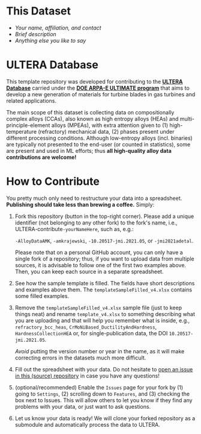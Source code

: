 # This Dataset

- _Your name, affiliation, and contact_
- _Brief description_
- _Anything else you like to say_

# ULTERA Database
This template repository was developed for contributing to the [**ULTERA Database**](https://ultera.org) carried under the 
[**DOE ARPA-E ULTIMATE program**](https://arpa-e.energy.gov/?q=arpa-e-programs/ultimate) that
aims to develop a new generation of materials for turbine blades in gas turbines and related
applications. 

The main scope of this dataset is collecting data on compositionally complex alloys (CCAs), also known as high entropy alloys (HEAs) and multi-principle-element alloys (MPEAs), with extra attention given to (1) high-temperature (refractory) mechanical data, (2) phases present under different processing conditions. Although low-entropy alloys (incl. binaries) are typically not presented to the end-user (or counted in statistics), some are present and used in ML efforts; thus **all high-quality alloy data contributions are welcome!**



# How to Contribute
You pretty much only need to restructure your data into a spreadsheet. **Publishing should take less than brewing a coffee.** Simply:

1. Fork this repository (button in the top-right corner). Please add a unique identifier (not belonging to any other fork) to the fork's name, i.e., ULTERA-contribute`-yourNameHere`, such as, e.g.:
   
    `-AlloyDataAMK`, `-amkrajewski`, `-10.20517-jmi.2021.05`, or `-jmi2021adetal`.
   
   Please note that on a personal GitHub account, you can only have a single fork of a repository; thus, if you want to upload data from multiple sources, it is advisable to follow one of the first two examples above. Then, you can keep each source in a separate spreadsheet.
   
3. See how the sample template is filled. The fields have short descriptions and examples above them. The `templateSampleFilled_v4.xlsx` contains some filled examples.

4. Remove the `templateSampleFilled_v4.xlsx` sample file (just to keep things neat) and rename `template_v4.xlsx` to something describing what you are uploading and that will help you remember what is inside, e.g., `refractory_bcc_heas`, `CrMoNiBased_DuctilityAndHardness`, `HardnessCollectionHEA` or, for single-publication data, the DOI `10.20517-jmi.2021.05`.

   _Avoid_ putting the version number or year in the name, as it will make correcting errors in the datasets much more difficult.


7. Fill out the spreadsheet with your data. Do not hesitate to [open an issue in this (source) repository](https://github.com/PhasesResearchLab/ULTERA-contribute/issues) in case you have any questions!

8. (optional/recommended) Enable the `Issues` page for your fork by (1) going to `Settings`, (2) scrolling down to `Features`, and (3) checking the box next to Issues. This will allow others to let you know if they find any problems with your data, or just want to ask questions.
   
9. Let us know your data is ready! We will clone your forked repository as a submodule and automatically process the data to ULTERA. 
